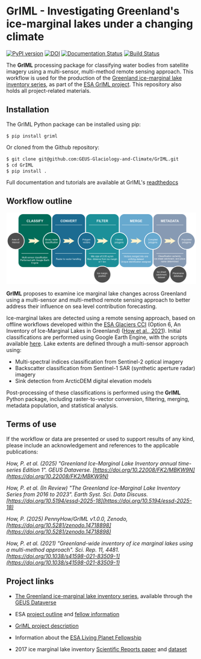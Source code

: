 # GrIML - Investigating Greenland's ice-marginal lakes under a changing climate

[![PyPI version](https://badge.fury.io/py/griml.svg)](https://badge.fury.io/py/griml) [![DOI](https://zenodo.org/badge/444752900.svg)](https://zenodo.org/badge/latestdoi/444752900) [![Documentation Status](https://readthedocs.org/projects/griml/badge/?version=latest)](https://griml.readthedocs.io/en/latest/?badge=latest) [![Build Status](https://img.shields.io/endpoint.svg?url=https%3A%2F%2Factions-badge.atrox.dev%2FPennyHow%2FGrIML%2Fbadge%3Fref%3Dmain&style=flat)](https://actions-badge.atrox.dev/PennyHow/GrIML/goto?ref=main)

The **GrIML** processing package for classifying water bodies from satellite imagery using a multi-sensor, multi-method remote sensing approach. This workflow is used for the production of the [Greenland ice-marginal lake inventory series](https://doi.org/10.22008/FK2/MBKW9N), as part of the [ESA GrIML project](https://eo4society.esa.int/projects/griml/). This repository also holds all project-related materials.


## Installation

The GrIML Python package can be installed using pip: 

```
$ pip install griml
```

Or cloned from the Github repository: 

```
$ git clone git@github.com:GEUS-Glaciology-and-Climate/GrIML.git
$ cd GrIML
$ pip install .
```

Full documentation and tutorials are available at GrIML's [readthedocs](https://griml.readthedocs.io)


## Workflow outline

<img src="https://github.com/GEUS-Glaciology-and-Climate/GrIML/blob/main/docs/figures/griml_workflow_with_gee.png?raw=true" alt="The GrIML workflow." width="1500" align="aligncenter" />

**GrIML** proposes to examine ice marginal lake changes across Greenland using a multi-sensor and multi-method remote sensing approach to better address their influence on sea level contribution forecasting.

Ice-marginal lakes are detected using a remote sensing approach, based on offline workflows developed within the [ESA Glaciers CCI](https://catalogue.ceda.ac.uk/uuid/7ea7540135f441369716ef867d217519") (Option 6, An Inventory of Ice-Marginal Lakes in Greenland) ([How et al., 2021](https://www.nature.com/articles/s41598-021-83509-1)). Initial classifications are performed using Google Earth Engine, with the scripts available [here](https://github.com/GEUS-Glaciology-and-Climate/GrIML/tree/main/gee_scripts). Lake extents are defined through a multi-sensor approach using:

- Multi-spectral indices classification from Sentinel-2 optical imagery
- Backscatter classification from Sentinel-1 SAR (synthetic aperture radar) imagery
- Sink detection from ArcticDEM digital elevation models 

Post-processing of these classifications is performed using the **GrIML** Python package, including raster-to-vector conversion, filtering, merging, metadata population, and statistical analysis.


## Terms of use

If the workflow or data are presented or used to support results of any kind, please include an acknowledgement and references to the applicable publications:

*How, P. et al. (2025) "Greenland Ice-Marginal Lake Inventory annual time-series Edition 1". GEUS Dataverse. [https://doi.org/10.22008/FK2/MBKW9N](https://doi.org/10.22008/FK2/MBKW9N)*

*How, P. et al. (In Review) "The Greenland Ice-Marginal Lake Inventory Series from 2016 to 2023". Earth Syst. Sci. Data Discuss. [https://doi.org/10.5194/essd-2025-18](https://doi.org/10.5194/essd-2025-18)*

*How, P. (2025) PennyHow/GrIML v1.0.0, Zenodo, [https://doi.org/10.5281/zenodo.14718898](https://doi.org/10.5281/zenodo.14718898)*

*How, P. et al. (2021) "Greenland-wide inventory of ice marginal lakes using a multi-method approach". Sci. Rep. 11, 4481. [https://doi.org/10.1038/s41598-021-83509-1](https://doi.org/10.1038/s41598-021-83509-1)*


## Project links

- [The Greenland ice-marginal lake inventory series](https://doi.org/10.22008/FK2/MBKW9N), available through the [GEUS Dataverse](https://dataverse.geus.dk/)

- ESA [project outline](https://eo4society.esa.int/projects/griml/) and [fellow information](https://eo4society.esa.int/lpf/penelope-how/)

- [GrIML project description](https://pennyhow.github.io/blog/investigating-griml/)

- Information about the [ESA Living Planet Fellowship](https://eo4society.esa.int/communities/scientists/living-planet-fellowship/)

- 2017 ice marginal lake inventory [Scientific Reports paper](https://www.nature.com/articles/s41598-021-83509-1) and [dataset](https://catalogue.ceda.ac.uk/uuid/7ea7540135f441369716ef867d217519)
